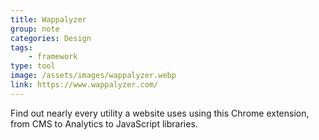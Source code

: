 ```yaml
---
title: Wappalyzer
group: note
categories: Design
tags:
    - framework
type: tool
image: /assets/images/wappalyzer.webp
link: https://www.wappalyzer.com/
---
```

Find out nearly every utility a website uses using this Chrome extension, from CMS to Analytics to JavaScript libraries.
